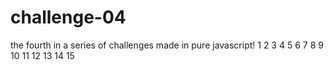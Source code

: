 # challenge-04
the fourth in a series of challenges made in pure javascript!
1
2
3
4
5
6
7
8
9
10
11
12
13
14
15
